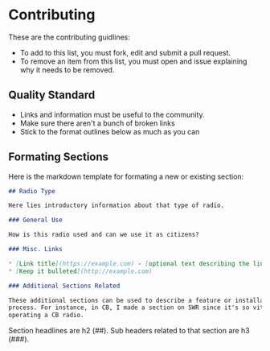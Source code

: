 # Contributing

These are the contributing guidlines:

* To add to this list, you must fork, edit and submit a pull request.
* To remove an item from this list, you must open and issue explaining why it
  needs to be removed.

## Quality Standard

* Links and information must be useful to the community.
* Make sure there aren't a bunch of broken links
* Stick to the format outlines below as much as you can

## Formating Sections

Here is the markdown template for formating a new or existing section:

```markdown
## Radio Type

Here lies introductory information about that type of radio.

### General Use

How is this radio used and can we use it as citizens?

### Misc. Links

* [Link title](https://example.com) - [optional text describing the link]
* [Keep it bulleted](http://example.com)

### Additional Sections Related

These additional sections can be used to describe a feature or installation
process. For instance, in CB, I made a section on SWR since it's so vital to
operating a CB radio.
```

Section headlines are h2 (##). Sub headers related to that section are h3 (###).
